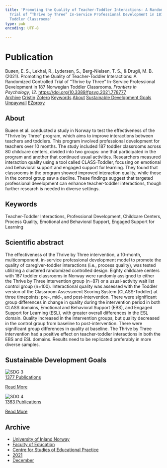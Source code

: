 ```yaml
---
title: 'Promoting the Quality of Teacher-Toddler Interactions: A Randomized Controlled
  Trial of “Thrive by Three” In-Service Professional Development in 187 Norwegian
  Toddler Classrooms'
type: pub
encoding: UTF-8

---
```

<h1>Publication</h1>
<article id="csl-bib-container-RGIY8YGH" class="csl-bib-container">
  <div class="csl-bib-body"> <div class="csl-entry">Buøen, E. S., Lekhal, R., Lydersen, S., Berg-Nielsen, T. S., &#38; Drugli, M. B. (2021). Promoting the Quality of Teacher-Toddler Interactions: A Randomized Controlled Trial of “Thrive by Three” In-Service Professional Development in 187 Norwegian Toddler Classrooms. <i>Frontiers in Psychology</i>, <i>12</i>. <a href="https://doi.org/10.3389/fpsyg.2021.778777">https://doi.org/10.3389/fpsyg.2021.778777</a></div> </div>
  <div class="csl-bib-buttons">
    <a href="#taxonomy-article-RGIY8YGH" alt="archive" class="csl-bib-button">Archive</a>
    <a href="https://app.cristin.no/results/show.jsf?id=1967606" alt="Cristin" class="csl-bib-button">Cristin</a>
    <a href="http://zotero.org/groups/5881554/items/RGIY8YGH" alt="Zotero" class="csl-bib-button">Zotero</a>
    <a href="#keywords-article-RGIY8YGH" alt="keywords" class="csl-bib-button">Keywords</a>
    <a href="#about-article-RGIY8YGH" alt="about_pub" class="csl-bib-button">About</a>
    <a href="#sdg-article-RGIY8YGH" alt="sdg" class="csl-bib-button">Sustainable Development Goals</a>
    <a href="https://www.frontiersin.org/articles/10.3389/fpsyg.2021.778777/pdf" alt="Unpaywall" class="csl-bib-button">Unpaywall</a>
    <a href="https://www.frontiersin.org/articles/10.3389/fpsyg.2021.778777/pdf" alt="EZproxy" class="csl-bib-button">EZproxy</a>
  </div>
  <div id="csl-bib-meta-container-RGIY8YGH"></div>
</article>
<div id="csl-bib-meta-RGIY8YGH" class="csl-bib-meta">
  <article id="about-article-RGIY8YGH" class="about_pub-article">
    <h1>About</h1>
    Buøen et al. conducted a study in Norway to test the effectiveness of the "Thrive by Three" program, which aims to improve interactions between teachers and toddlers. This program involved professional development for teachers over 10 months. The study included 187 toddler classrooms across 80 childcare centers, divided into two groups: one that participated in the program and another that continued usual activities. Researchers measured interaction quality using a tool called CLASS-Toddler, focusing on emotional and behavioral support and engaged support for learning. They found that classrooms in the program showed improved interaction quality, while those in the control group saw a decline. These findings suggest that targeted professional development can enhance teacher-toddler interactions, though further research is needed in diverse settings.
  </article>
  <article id="keywords-article-RGIY8YGH" class="keywords-article">
    <h1>Keywords</h1>
    Teacher-Toddler Interactions, Professional Development, Childcare Centers, Process Quality, Emotional and Behavioral Support, Engaged Support for Learning
  </article>
  <article id="abstract-article-RGIY8YGH" class="abstract-article">
    <h1>Scientific abstract</h1>
    The effectiveness of the Thrive by Three intervention, a 10-month, multicomponent, in-service professional development model to promote the quality of caregiver-toddler interactions (i.e., process quality), was tested utilizing a clustered randomized controlled design. Eighty childcare centers with 187 toddler classrooms in Norway were randomly assigned to either the Thrive by Three intervention group (n=87) or a usual-activity wait list control group (n=100). Interactional quality was assessed with the Toddler version of the Classroom Assessment Scoring System (CLASS-Toddler) at three timepoints: pre-, mid-, and post-intervention. There were significant group differences in change in quality during the intervention period in both CLASS domains, Emotional and Behavioral Support (EBS), and Engaged Support for Learning (ESL), with greater overall differences in the ESL domain. Quality increased in the intervention groups, but quality decreased in the control group from baseline to post-intervention. There were significant group differences in quality at baseline. The Thrive by Three intervention had a positive effect on teacher-toddler interactions in both the EBS and ESL domains. Results need to be replicated preferably in more diverse samples.
  </article>
  <article id="sdg-article-RGIY8YGH" class="sdg-article">
    <h1>Sustainable Development Goals</h1>
    <div class="sdg-container"><div id="sdg3" class="sdg">
        <img src="{{< params subfolder >}}images/sdg/sdg03_en.png" class="image" alt="SDG 3">
        <div class="sdg-overlay">
          <a href="{{< params subfolder >}}en/archive/?sdg=3#archive" class="sdg-publication-count"><span>1377</span> Publications</a>
          <p><a href="https://sdgs.un.org/goals/goal3" class="sdg-read-more">Read More</a></p>
        </div>
      </div> <div id="sdg4" class="sdg">
        <img src="{{< params subfolder >}}images/sdg/sdg04_en.png" class="image" alt="SDG 4">
        <div class="sdg-overlay">
          <a href="{{< params subfolder >}}en/archive/?sdg=4#archive" class="sdg-publication-count"><span>1363</span> Publications</a>
          <p><a href="https://sdgs.un.org/goals/goal4" class="sdg-read-more">Read More</a></p>
        </div>
      </div></div>
  </article>
  <article id="taxonomy-article-RGIY8YGH" class="taxonomy-article">
    <h1>Archive</h1>
    <ul>
      <li><a href="{{< params subfolder >}}en/archive/?key=3DCRN523">University of Inland Norway</a></li>
      <li><a href="{{< params subfolder >}}en/archive/?key=WYNZA47F">Faculty of Education</a></li>
      <li><a href="{{< params subfolder >}}en/archive/?key=G3SEU2Z2">Centre for Studies of Educational Practice</a></li>
      <li><a href="{{< params subfolder >}}en/archive/?key=9J5NBKMQ">2021</a></li>
      <li><a href="{{< params subfolder >}}en/archive/?key=LIPBR98F">December</a></li>
    </ul>
  </article>
</div>
